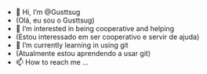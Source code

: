 - 👋 Hi, I’m @Gusttsug
- (Olá, eu sou o Gusttsug)
- 👀 I’m interested in being cooperative and helping
- (Estou interessado em ser cooperativo e servir de ajuda)
- 🌱 I’m currently learning in using git
- (Atualmente estou aprendendo a usar git)
- 📫 How to reach me ...

<!---
Gusttsug/Gusttsug is a ✨ special ✨ repository because its `README.md` (this file) appears on your GitHub profile.
You can click the Preview link to take a look at your changes.
--->
